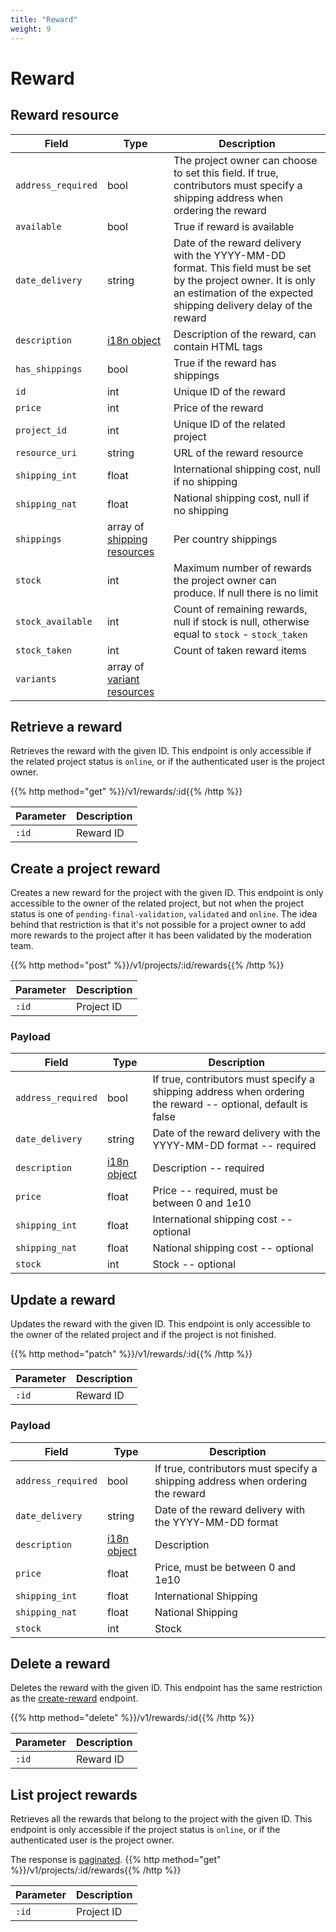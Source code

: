 ```yaml
---
title: "Reward"
weight: 9
---
```


# Reward

## Reward resource

| Field              | Type                                     | Description                                                                                                                                                                         |
| ------------------ | ---------------------------------------- | ----------------------------------------------------------------------------------------------------------------------------------------------------------------------------------- |
| `address_required` | bool                                     | The project owner can choose to set this field. If true, contributors must specify a shipping address when ordering the reward                                                      |
| `available`        | bool                                     | True if reward is available                                                                                                                                                         |
| `date_delivery`    | string                                   | Date of the reward delivery with the YYYY-MM-DD format. This field must be set by the project owner. It is only an estimation of the expected shipping delivery delay of the reward |
| `description`      | [i18n object](#i18n)                     | Description of the reward, can contain HTML tags                                                                                                                                    |
| `has_shippings`    | bool                                     | True if the reward has shippings                                                                                                                                                    |
| `id`               | int                                      | Unique ID of the reward                                                                                                                                                             |
| `price`            | int                                      | Price of the reward                                                                                                                                                                 |
| `project_id`       | int                                      | Unique ID of the related project                                                                                                                                                    |
| `resource_uri`     | string                                   | URL of the reward resource                                                                                                                                                          |
| `shipping_int`     | float                                    | International shipping cost, null if no shipping                                                                                                                                  |
| `shipping_nat`     | float                                    | National shipping cost, null if no shipping                                                                                                                                       |
| `shippings`        | array of [shipping resources](#shipping) | Per country shippings                                                                                                                                                               |
| `stock`            | int                                      | Maximum number of rewards the project owner can produce. If null there is no limit                                                                                                |
| `stock_available`  | int                                      | Count of remaining rewards, null if stock is null, otherwise equal to `stock` - `stock_taken`                                                                                   |
| `stock_taken`      | int                                      | Count of taken reward items                                                                                                                                                         |
| `variants`         | array of [variant resources](#variant)   |                                                                                                                                                                                     |

## Retrieve a reward

Retrieves the reward with the given ID. This endpoint is only accessible if the related project status is `online`, or if the authenticated user is the project owner.

{{% http method="get" %}}/v1/rewards/:id{{% /http %}}

| Parameter | Description |
| --------- | ----------- |
| `:id`     | Reward ID   |

## Create a project reward

Creates a new reward for the project with the given ID. This endpoint is only accessible to the owner of the related project, but not when the project status is one of `pending-final-validation`, `validated` and `online`. The idea behind that restriction is that it's not possible for a project owner to add more rewards to the project after it has been validated by the moderation team.

{{% http method="post" %}}/v1/projects/:id/rewards{{% /http %}}

| Parameter | Description |
| --------- | ----------- |
| `:id`     | Project ID  |

### Payload

| Field              | Type                 | Description                                                                                                  |
| ------------------ | -------------------- | ------------------------------------------------------------------------------------------------------------ |
| `address_required` | bool                 | If true, contributors must specify a shipping address when ordering the reward -- optional, default is false |
| `date_delivery`    | string               | Date of the reward delivery with the YYYY-MM-DD format -- required                                           |
| `description`      | [i18n object](#i18n) | Description -- required                                                                                      |
| `price`            | float                | Price -- required, must be between 0 and 1e10                                                                |
| `shipping_int`     | float                | International shipping cost -- optional                                                                      |
| `shipping_nat`     | float                | National shipping cost -- optional                                                                           |
| `stock`            | int                  | Stock -- optional                                                                                            |

## Update a reward

Updates the reward with the given ID. This endpoint is only accessible to the owner of the related project and if the project is not finished.

{{% http method="patch" %}}/v1/rewards/:id{{% /http %}}

| Parameter | Description |
| --------- | ----------- |
| `:id`     | Reward ID   |

### Payload

| Field              | Type                 | Description                                                                    |
| ------------------ | -------------------- | ------------------------------------------------------------------------------ |
| `address_required` | bool                 | If true, contributors must specify a shipping address when ordering the reward |
| `date_delivery`    | string               | Date of the reward delivery with the YYYY-MM-DD format                         |
| `description`      | [i18n object](#i18n) | Description                                                                    |
| `price`            | float                | Price, must be between 0 and 1e10                                              |
| `shipping_int`     | float                | International Shipping                                                         |
| `shipping_nat`     | float                | National Shipping                                                              |
| `stock`            | int                  | Stock                                                                          |

## Delete a reward

Deletes the reward with the given ID. This endpoint has the same restriction as the [create-reward](#create-a-project-reward) endpoint.

{{% http method="delete" %}}/v1/rewards/:id{{% /http %}}

| Parameter | Description |
| --------- | ----------- |
| `:id`     | Reward ID   |

## List project rewards

Retrieves all the rewards that belong to the project with the given ID. This endpoint is only accessible if the project status is `online`, or if the authenticated user is the project owner.

The response is [paginated](#pagination).
{{% http method="get" %}}/v1/projects/:id/rewards{{% /http %}}

| Parameter | Description |
| --------- | ----------- |
| `:id`     | Project ID  |
